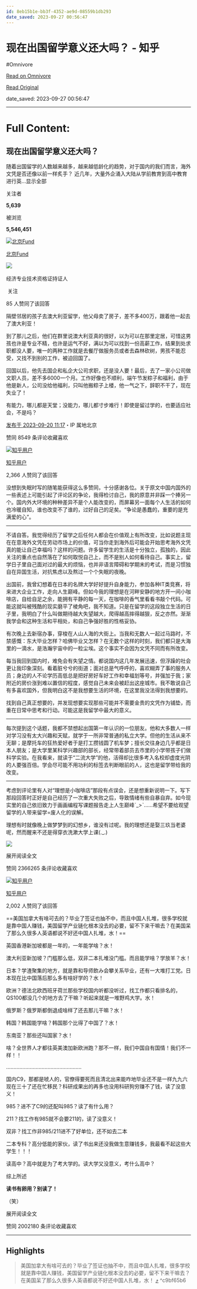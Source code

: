 ```yaml
---
id: 8eb15b1e-bb3f-4352-ae9d-08559b1db293
date_saved: 2023-09-27 00:56:47
---
```


# 现在出国留学意义还大吗？ - 知乎
#Omnivore

[Read on Omnivore](https://omnivore.app/me/https-www-zhihu-com-question-263928975-answer-3219618342-18ad4ff13d0)

[Read Original](https://www.zhihu.com/question/263928975/answer/3219618342)

date_saved: 2023-09-27 00:56:47


--- 

# Full Content: 

## 现在出国留学意义还大吗？

随着出国留学的人数越来越多，越来越低龄化的趋势，对于国内的我们而言，海外文凭是否还像以前一样炙手？ 近几年，大量外企涌入大陆从学前教育到高中教育进行英…显示全部 ​

关注者

**5,639**

被浏览

**5,546,451**

[![北京Fund](https://proxy-prod.omnivore-image-cache.app/0x0,sVX9wgJBJehuvuOTfiZTCINC2L3r7vHwYAOYqqx145oY/https://picx.zhimg.com/v2-8df1b43416f1194b8cc91eade3ff447f_l.jpg?source=1940ef5c)](https://www.zhihu.com/people/mo-fei-82-13)

[北京Fund](https://www.zhihu.com/people/mo-fei-82-13)

[​](https://www.zhihu.com/question/48510028)​![](https://proxy-prod.omnivore-image-cache.app/0x0,sRpP1H2oa_TfsDLpATwsIt6ipVLRN7HlUZGTch2Ee4JQ/https://picx.zhimg.com/v2-4812630bc27d642f7cafcd6cdeca3d7a.jpg?source=88ceefae)

经济专业技术资格证持证人

​ 关注

85 人赞同了该回答

隔壁邻居的孩子去澳大利亚留学，他父母卖了房子，差不多400万，跟着他一起去了澳大利亚！

到了那儿之后，他们在群里说澳大利亚真的很好，以为可以在那里定居，可惜这男孩也许是专业不精，也许是运气不好，满以为可以找到一份高薪工作，结果到处求职都没人要，唯一的两种工作就是去餐厅做服务员或者去森林砍树，男孩不能忍受，又找不到别的工作，被迫回国了。

回国以后，他先去国企和私企大公司求职，还是没人要！最后，去了一家小公司做文职人员，差不多6000一个月。工作好像也不顺利，端午节发粽子和福利，由于他是新人，公司没给他福利，只叫他搬粽子上楼，他一气之下，辞职不干了，现在失业了！

有能力，哪儿都是天堂；没能力，哪儿都寸步难行！即使是留过学的，也要适应社会，不是吗？

[发布于 2023-09-20 11:17](https://www.zhihu.com/question/263928975/answer/3219618342)・IP 属地北京

​赞同 85​​49 条评论​收藏​喜欢

[![知乎用户](https://proxy-prod.omnivore-image-cache.app/0x0,saD_674oUGEPIRwf0EiEIbXd3omgBvP8liMRq03hG1NI/https://picx.zhimg.com/v2-abed1a8c04700ba7d72b45195223e0ff_l.jpg?source=1940ef5c)](https://www.zhihu.com/people/534c7e75b78a6376433c908d17732d14)

[知乎用户](https://www.zhihu.com/people/534c7e75b78a6376433c908d17732d14)

2,366 人赞同了该回答

没想到失眠时写的随笔能获得这么多赞同，十分感谢各位。关于原文中国内国外的一些表述上可能引起了评论区的争论，我得检讨自己，我的原意并非踩一个捧另一个。国内外大环境的种种差异不是个人能改变的，而屏幕另一面每个人生活的如何也冷暖自知，谁也改变不了谁的，过好自己的足矣。“争论是愚蠢的，重要的是充满爱的心”。

---

不请自答。我觉得经历了留学之后任何人都会在价值观上有所改变，比如说题主现在在意海外文凭在劳动市场上的价值，可当你走到海外后可能会开始思考海外文凭真的能让自己幸福吗？这样的问题。许多留学生的生活是十分独立，孤独的，因此关注的重点也自然落在了如何取悦自己上，而不是别人如何看待自己。事实上，留学日子里自己面对过的最大的烦恼，也并非语言障碍和学期末的考试，而是习惯独自在异国生活，对抗焦虑以及熬过一个个失眠的夜晚。

出国前，我曾幻想着在日本的名牌大学好好提升自身能力，参加各种IT类竞赛，将来进大企业工作，走向人生巅峰。但如今我的理想是在河畔安静的地方开一间小咖啡店，自给自足之余，能拥有平静的每一天，在咖啡的香气里看看书敲个代码。可能这就叫被残酷的现实磨平了棱角吧，我不知道。只是在留学的这段独立生活的日子里，我明白了什么叫做期待越大失望越大，爬得越高摔得越狠，反之亦然。渐渐我学会和这种生活和平相处，和自己争强好胜的性格妥协。

有次晚上去新宿办事，穿梭在人山人海的大街上。当我和无数人一起过马路时，不禁感慨：东大毕业怎样？哈佛毕业又怎样？在无数个这样的时刻，我们都只是大海里的一滴水，是浩瀚宇宙中的一粒尘埃。这个事实不会因为文凭不同而有所改变。

每当我回到国内时，难免会有失望之情。都说国内这几年发展迅速，但浮躁的社会更让我印象深刻。看着脏兮兮的街道；面对总是气呼呼的，喜欢糊弄了事的服务人员；身边的人不论学历高低总是把好房好车好工作和幸福划等号，并强加于我；家附近的房价涨到难以置信的程度，感觉自己未来会被赶出这座城市。我不敢说自己有多喜欢国外，但我明白这不是我想要生活的环境，在这里我没法得到我想要的。

找到自己真正想要的，并发现想要实现那些可能并不需要金贵的文凭作为铺垫，而重在日常中思考和行动。可能这是我留学中最大的意义。

---

每次提到这个话题，我都不禁想起出国第一年认识的一位朋友。他和大多数人一样对学习没有太大兴趣和天赋，就学于一所非常普通的私立大学。但他的生活从来不无聊；是摩托车的狂热爱好者于是打工攒钱圆了机车梦；擅长交往身边几乎都是日本人朋友；是大学里某科学兴趣部的部长，经常带着部员去市里的小学带孩子们做科学实验。在我看来，就读于“二流大学”的他，活得却比很多考入名校却虚度光阴的人要强百倍。学会尽可能不用功利的标签去判断眼前的人，这也是留学带给我的改变。

---

考虑到评论里有人对“理想是小咖啡店”那段有点误会，还是想重新说明一下。写下那段回答时正好是自己经历了一次重大失败之后，导致情绪有些自暴自弃。如今现实里的自己依旧致力于画画编程写课题报告走上人生巅峰ˊ\_>ˋ……希望不要给观望留学的人带来留学=废人化的误解。

理想有时就像晚上做梦梦到的幻想乡，谁没有过呢。我的理想还是娶三玖当老婆呢，然而醒来不还是得穿衣洗漱大学上课(.\_.)

![](https://proxy-prod.omnivore-image-cache.app/132x0,sqwZKLbFo6CLI5qXDpiCdP5QLMSyCpdNpU6RT0cO4M2A/https://pic1.zhimg.com/50/v2-dd8819ab31991e5d5dfbcda92dfa1064_720w.jpg?source=1940ef5c)

展开阅读全文​

​赞同 2366​​265 条评论​收藏​喜欢

[![知乎用户](https://proxy-prod.omnivore-image-cache.app/0x0,saD_674oUGEPIRwf0EiEIbXd3omgBvP8liMRq03hG1NI/https://picx.zhimg.com/v2-abed1a8c04700ba7d72b45195223e0ff_l.jpg?source=1940ef5c)](https://www.zhihu.com/people/5463be6b780ac255b277a38bb3433546)

[知乎用户](https://www.zhihu.com/people/5463be6b780ac255b277a38bb3433546)

2,002 人赞同了该回答

==美国加拿大有啥可去的？毕业了签证也抽不中，而且中国人扎堆，很多学校就是靠中国人赚钱，美国留学产业链化根本没去的必要，留不下来干嘛去？在美国呆了那么久很多人英语都说不好还中国人扎堆，水！==

英国香港新加坡都是一年的，一年能学啥？水！

澳大利亚新加坡？门槛那么低，双非二本扎堆没门槛。而且能学啥？学放羊？水！

日本？学渣聚集的地方，就是靠和导师飲み会攀关系毕业，还有一大堆打工党。日本现在比中国落后那么多有啥好学的？水！

欧洲？德法北欧西班牙荷兰那些学校国内听都没听过，找工作都只看排名的，QS100都没几个的地方去了干嘛？听起来就是一堆野鸡大学。水！

俄罗斯？俄罗斯都倒退成啥样了还去那儿干嘛？水！

韩国？韩国能学啥？韩国那个比得了中国了？水！

东南亚？那些还叫国家？水！

啥？全世界人才都往英美澳加新欧洲跑？那不一样，我们中国自有国情！我们不一样！！

……………………………………………

国内C9，那都是唬人的，官僚得要死而且清北出来能咋地毕业还不是一样九九六现在三十了还在忙移民？科研成果出的再多也没用科研狗穷赚不了钱，读了没意义！

985？进不了C9的还配叫985？读了有什么用？

211？找工作有985就不会要211的，读了没意义！

双非？找工作非985/211进不了好单位，还不如去二本

二本专科？高分低能的家伙，读了书出来还没我做生意赚钱多，我最看不起这些大学生！！！

读高中？高中就是为了考大学的。读大学又没意义，考什么高中？

综上所述

**读书有卵用？别读了！**

（笑）

展开阅读全文​

​赞同 2002​​180 条评论​收藏​喜欢

---

## Highlights

> 美国加拿大有啥可去的？毕业了签证也抽不中，而且中国人扎堆，很多学校就是靠中国人赚钱，美国留学产业链化根本没去的必要，留不下来干嘛去？在美国呆了那么久很多人英语都说不好还中国人扎堆，水！ [⤴️](https://omnivore.app/me/https-www-zhihu-com-question-263928975-answer-3219618342-18ad4ff13d0#c9bf65b6-1ffa-4f45-98a6-c5a0a71fbb64)  ^c9bf65b6

